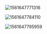 ![1561647771316](C:\Users\hp\AppData\Roaming\Typora\typora-user-images\1561647771316.png)

![1561647784110](C:\Users\hp\AppData\Roaming\Typora\typora-user-images\1561647784110.png)

![1561647795959](C:\Users\hp\AppData\Roaming\Typora\typora-user-images\1561647795959.png)

